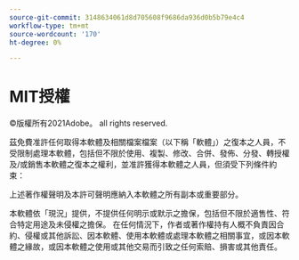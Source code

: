 ```yaml
---
source-git-commit: 3148634061d8d705608f9686da936d0b5b79e4c4
workflow-type: tm+mt
source-wordcount: '170'
ht-degree: 0%

---
```

# MIT授權

©版權所有2021Adobe。 all rights reserved.

茲免費准許任何取得本軟體及相關檔案檔案（以下稱「軟體」）之復本之人員，不受限制處理本軟體，包括但不限於使用、複製、修改、合併、發佈、分發、轉授權及/或銷售本軟體之復本之權利，並准許獲得本軟體之人員，但須受下列條件約束：

上述著作權聲明及本許可聲明應納入本軟體之所有副本或重要部分。

本軟體依「現況」提供，不提供任何明示或默示之擔保，包括但不限於適售性、符合特定用途及未侵權之擔保。 在任何情況下，作者或著作權持有人概不負責因合約、侵權或其他訴訟、因本軟體、使用本軟體或處理本軟體之相關事宜，或因本軟體之緣故，或因本軟體之使用或其他交易而引致之任何索賠、損害或其他責任。
